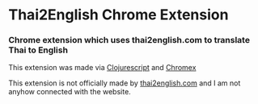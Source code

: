 # Thai2English Chrome Extension

### Chrome extension which uses thai2english.com to translate Thai to English

This extension was made via [Clojurescript](https://github.com/clojure/clojurescript) and [Chromex](https://github.com/binaryage/chromex)

This extension is not officially made by [thai2english.com](http://www.thai2english.com/) and I am not anyhow connected with the website.